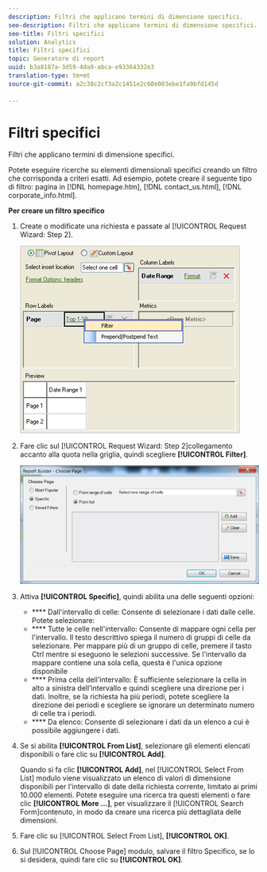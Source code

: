 ```yaml
---
description: Filtri che applicano termini di dimensione specifici.
seo-description: Filtri che applicano termini di dimensione specifici.
seo-title: Filtri specifici
solution: Analytics
title: Filtri specifici
topic: Generatore di report
uuid: b3a8187a-3d59-4da0-abca-e93364332e3
translation-type: tm+mt
source-git-commit: a2c38c2cf3a2c1451e2c60e003ebe1fa9bfd145d

---
```



# Filtri specifici

Filtri che applicano termini di dimensione specifici.

Potete eseguire ricerche su elementi dimensionali specifici creando un filtro che corrisponda a criteri esatti. Ad esempio, potete creare il seguente tipo di filtro: pagina in [!DNL homepage.htm], [!DNL contact_us.html], [!DNL corporate_info.html].

**Per creare un filtro specifico**

1. Create o modificate una richiesta e passate al [!UICONTROL Request Wizard: Step 2].

   ![Risultato passaggio](assets/dimension_filter.png)

1. Fare clic sul [!UICONTROL Request Wizard: Step 2]collegamento accanto alla quota nella griglia, quindi scegliere **[!UICONTROL Filter]**.

   ![Risultato passaggio](assets/choose_page_specific01.png)

1. Attiva **[!UICONTROL Specific]**, quindi abilita una delle seguenti opzioni:

   * **** Dall'intervallo di celle: Consente di selezionare i dati dalle celle. Potete selezionare:
   * **** Tutte le celle nell'intervallo: Consente di mappare ogni cella per l'intervallo. Il testo descrittivo spiega il numero di gruppi di celle da selezionare. Per mappare più di un gruppo di celle, premere il tasto Ctrl mentre si eseguono le selezioni successive. Se l'intervallo da mappare contiene una sola cella, questa è l'unica opzione disponibile
   * **** Prima cella dell'intervallo: È sufficiente selezionare la cella in alto a sinistra dell’intervallo e quindi scegliere una direzione per i dati. Inoltre, se la richiesta ha più periodi, potete scegliere la direzione dei periodi e scegliere se ignorare un determinato numero di celle tra i periodi.
   * **** Da elenco: Consente di selezionare i dati da un elenco a cui è possibile aggiungere i dati.
1. Se si abilita **[!UICONTROL From List]**, selezionare gli elementi elencati disponibili o fare clic su **[!UICONTROL Add]**.

   Quando si fa clic **[!UICONTROL Add]**, nel [!UICONTROL Select From List] modulo viene visualizzato un elenco di valori di dimensione disponibili per l'intervallo di date della richiesta corrente, limitato ai primi 10.000 elementi. Potete eseguire una ricerca tra questi elementi o fare clic **[!UICONTROL More ...]**, per visualizzare il [!UICONTROL Search Form]contenuto, in modo da creare una ricerca più dettagliata delle dimensioni.
1. Fare clic su [!UICONTROL Select From List], **[!UICONTROL OK]**.
1. Sul [!UICONTROL Choose Page] modulo, salvare il filtro Specifico, se lo si desidera, quindi fare clic su **[!UICONTROL OK]**.
